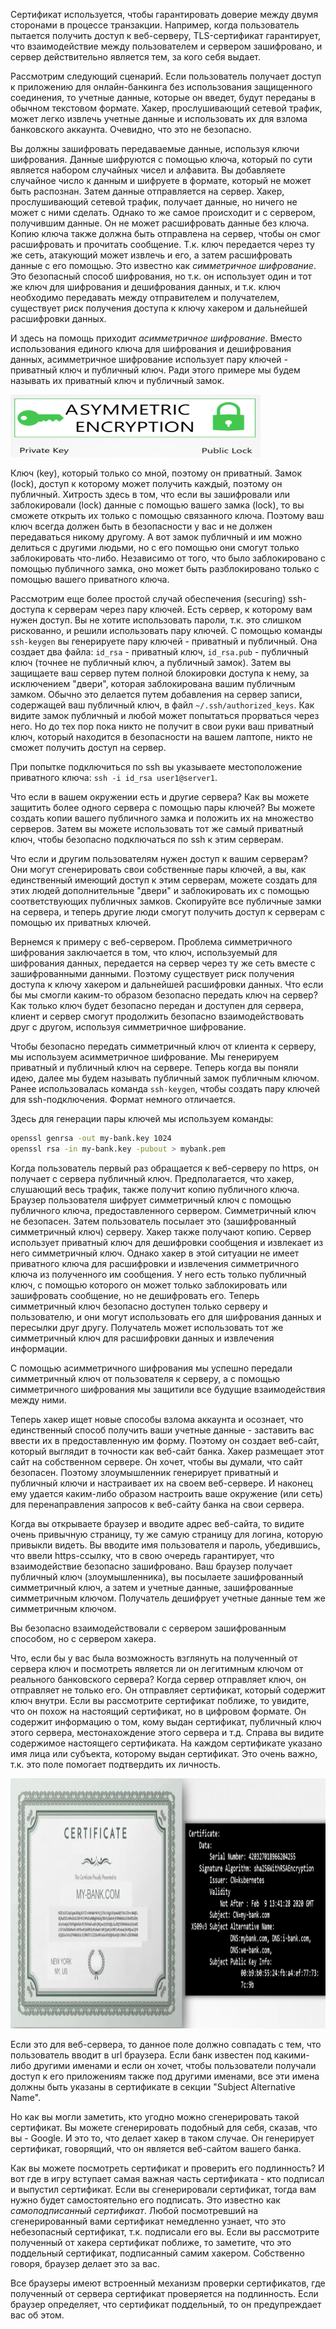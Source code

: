 Сертификат используется, чтобы гарантировать доверие между двумя сторонами в процессе транзакции. Например, когда пользователь пытается получить доступ к веб-серверу, TLS-сертификат гарантирует, что взаимодействие между пользователем и сервером зашифровано, и сервер действительно является тем, за кого себя выдает.

Рассмотрим следующий сценарий. Если пользователь получает доступ к приложению для онлайн-банкинга без использования защищенного соединения, то учетные данные, которые он введет, будут переданы в обычном текстовом формате. Хакер, прослушивающий сетевой трафик, может легко извлечь учетные данные и использовать их для взлома банковского аккаунта. Очевидно, что это не безопасно.

Вы должны зашифровать передаваемые данные, используя ключи шифрования. Данные шифруются с помощью ключа, который по сути является набором случайных чисел и алфавита. Вы добавляете случайное число к данным и шифруете в формате, который не может быть распознан. Затем данные отправляется на сервер. Хакер, прослушивающий сетевой трафик, получает данные, но ничего не может с ними сделать. Однако то же самое происходит и с сервером, получившим данные. Он не может расшифровать данные без ключа. Копию ключа также должна быть отправлена на сервер, чтобы он смог расшифровать и прочитать сообщение. Т.к. ключ передается через ту же сеть, атакующий может извлечь и его, а затем расшифровать данные с его помощью. Это известно как *симметричное шифрование*. Это безопасный способ шифрования, но т.к. он использует один и тот же ключ для шифрования и дешифрования данных, и т.к. ключ необходимо передавать между отправителем и получателем, существует риск получения доступа к ключу хакером и дальнейшей расшифровки данных.

И здесь на помощь приходит *асимметричное шифрование*. Вместо использования единого ключа для шифрования и дешифрования данных, асимметричное шифрование использует пару ключей - приватный ключ и публичный ключ. Ради этого примере мы будем называть их приватный ключ и публичный замок.

<img src="image.png" width="400" height="100"><br>

Ключ (key), который только со мной, поэтому он приватный. Замок (lock), доступ к которому может получить каждый, поэтому он публичный. Хитрость здесь в том, что если вы зашифровали или заблокировали (lock) данные с помощью вашего замка (lock), то вы сможете открыть их только с помощью связанного ключа. Поэтому ваш ключ всегда должен быть в безопасности у вас и не должен передаваться никому другому. А вот замок публичный и им можно делиться с другими людьми, но с его помощью они смогут только заблокировать что-либо. Независимо от того, что было заблокировано с помощью публичного замка, оно может быть разблокировано только с помощью вашего приватного ключа.

Рассмотрим еще более простой случай обеспечения (securing) ssh-доступа к серверам через пару ключей. Есть сервер, к которому вам нужен доступ. Вы не хотите использовать пароли, т.к. это слишком рискованно, и решили использовать пару ключей. С помощью команды `ssh-keygen` вы генерируете пару ключей - приватный и публичный. Она создает два файла: `id_rsa` - приватный ключ, `id_rsa.pub` - публичный ключ (точнее не публичный ключ, а публичный замок). Затем вы защищаете ваш сервер путем полной блокировки доступа к нему, за исключением "двери", которая заблокирована вашим публичным замком. Обычно это делается путем добавления на сервер записи, содержащей ваш публичный ключ, в файл `~/.ssh/authorized_keys`. Как видите замок публичный и любой может попытаться прорваться через него. Но до тех пор пока никто не получит в свои руки ваш приватный ключ, который находится в безопасности на вашем лаптопе, никто не сможет получить доступ на сервер.

При попытке подключиться по ssh вы указываете местоположение приватного ключа: `ssh -i id_rsa user1@server1`.

Что если в вашем окружении есть и другие сервера? Как вы можете защитить более одного сервера с помощью пары ключей? Вы можете создать копии вашего публичного замка и положить их на множество серверов. Затем вы можете использовать тот же самый приватный ключ, чтобы безопасно подключаться по ssh к этим серверам.

Что если и другим пользователям нужен доступ к вашим серверам? Они могут сгенерировать свои собственные пары ключей, а вы, как единственный имеющий доступ к этим серверам, можете создать для этих людей дополнительные "двери" и заблокировать их с помощью соответствующих публичных замков. Скопируйте все публичные замки на сервера, и теперь другие люди смогут получить доступ к серверам с помощью их приватных ключей.

Вернемся к примеру с веб-сервером. Проблема симметричного шифрования заключается в том, что ключ, используемый для шифрования данных, передается на сервер через ту же сеть вместе с зашифрованными данными. Поэтому существует риск получения доступа к ключу хакером и дальнейшей расшифровки данных. Что если бы мы смогли каким-то образом безопасно передать ключ на сервер? Как только ключ будет безопасно передан и доступен для сервера, клиент и сервер смогут продолжить безопасно взаимодействовать друг с другом, используя симметричное шифрование.

Чтобы безопасно передать симметричный ключ от клиента к серверу, мы используем асимметричное шифрование. Мы генерируем приватный и публичный ключ на сервере. Теперь когда вы поняли идею, далее мы будем называть публичный замок публичным ключом. Ранее использовалась команда `ssh-keygen`, чтобы создать пару ключей для ssh-подключения. Формат немного отличается.

Здесь для генерации пары ключей мы используем команды:

```bash
openssl genrsa -out my-bank.key 1024
openssl rsa -in my-bank.key -pubout > mybank.pem
```

Когда пользователь первый раз обращается к веб-серверу по https, он получает с сервера публичный ключ. Предполагается, что хакер, слушающий весь трафик, также получит копию публичного ключа. Браузер пользователя шифрует симметричный ключ с помощью публичного ключа, предоставленного сервером. Симметричный ключ не безопасен. Затем пользователь посылает это (зашифрованный симметричный ключ) серверу. Хакер также получают копию. Сервер использует приватный ключ для дешифровки сообщения и извлекает из него симметричный ключ. Однако хакер в этой ситуации не имеет приватного ключа для расшифровки и извлечения симметричного ключа из полученного им сообщения. У него есть только публичный ключ, с помощью которого он может только заблокировать или зашифровать сообщение, но не дешифровать его. Теперь симметричный ключ безопасно доступен только серверу и пользователю, и они могут использовать его для шифрования данных и пересылки друг другу. Получатель может использовать тот же симметричный ключ для расшифровки данных и извлечения информации.

С помощью асимметричного шифрования мы успешно передали симметричный ключ от пользователя к серверу, а с помощью симметричного шифрования мы защитили все будущие взаимодействия между ними.

Теперь хакер ищет новые способы взлома аккаунта и осознает, что единственный способ получить ваши учетные данные - заставить вас ввести их в предоставленную им форму. Поэтому он создает веб-сайт, который выглядит в точности как веб-сайт банка. Хакер размещает этот сайт на собственном сервере. Он хочет, чтобы вы думали, что сайт безопасен. Поэтому злоумышленник генерирует приватный и публичный ключи и настраивает их на своем веб-сервере. И наконец ему удается каким-либо образом настроить ваше окружение (или сеть) для перенаправления запросов к веб-сайту банка на свои сервера.

Когда вы открываете браузер и вводите адрес веб-сайта, то видите очень привычную страницу, ту же самую страницу для логина, которую привыкли видеть. Вы вводите имя пользователя и пароль, убедившись, что ввели https-ссылку, что в свою очередь гарантирует, что взаимодействие безопасно зашифровано. Ваш браузер получает публичный ключ (злоумышленника), вы посылаете зашифрованный симметричный ключ, а затем и учетные данные, зашифрованные симметричным ключом. Получатель дешифрует учетные данные тем же симметричным ключом.

Вы безопасно взаимодействовали с сервером зашифрованным способом, но с сервером хакера.

Что, если бы у вас была возможность взглянуть на полученный от сервера ключ и посмотреть является ли он легитимным ключом от реального банковского сервера? Когда сервер отправляет ключ, он отправляет не только его. Он отправляет сертификат, который содержит ключ внутри. Если вы рассмотрите сертификат поближе, то увидите, что он похож на настоящий сертификат, но в цифровом формате. Он содержит информацию о том, кому выдан сертификат, публичный ключ этого сервера, местонахождение этого сервера и т.д. Справа вы видите содержимое настоящего сертификата. На каждом сертификате указано имя лица или субъекта, которому выдан сертификат. Это очень важно, т.к. это поле помогает подтвердить их личность.

<img src="image-1.png" width="900" height="400"><br>

Если это для веб-сервера, то данное поле должно совпадать с тем, что пользователь вводит в url браузера. Если банк известен под какими-либо другими именами и если он хочет, чтобы пользователи получали доступ к его приложениям также под другими именами, все эти имена должны быть указаны в сертификате в секции "Subject Alternative Name".

Но как вы могли заметить, кто угодно можно сгенерировать такой сертификат. Вы можете сгенерировать подобный для себя, сказав, что вы - Google. И это то, что делает хакер в таком случае. Он генерирует сертификат, говорящий, что он является веб-сайтом вашего банка.

Как вы можете посмотреть сертификат и проверить его подлинность? И вот где в игру вступает самая важная часть сертификата - кто подписал и выпустил сертификат. Если вы сгенерировали сертификат, тогда вам нужно будет самостоятельно его подписать. Это известно как *самоподписанный сертификат*. Любой посмотревший на сгенерированный вами сертификат немедленно узнает, что это небезопасный сертификат, т.к. подписали его вы. Если вы рассмотрите полученный от хакера сертификат поближе, то заметите, что это поддельный сертификат, подписанный самим хакером. Собственно говоря, браузер делает это за вас.

Все браузеры имеют встроенный механизм проверки сертификатов, где полученный от сервера сертификат проверяется на подлинность. Если браузер определяет, что сертификат поддельный, то он предупреждает вас об этом.